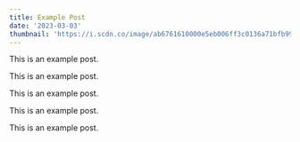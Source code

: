 ```yaml
---
title: Example Post
date: '2023-03-03'
thumbnail: 'https://i.scdn.co/image/ab6761610000e5eb006ff3c0136a71bfb9928d34'
---
```


This is an example post.

This is an example post.

This is an example post.

This is an example post.

This is an example post.
